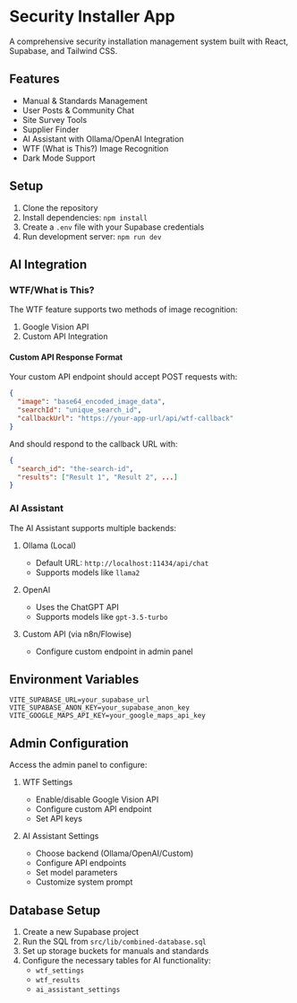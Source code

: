 # Security Installer App

A comprehensive security installation management system built with React, Supabase, and Tailwind CSS.

## Features

- Manual & Standards Management
- User Posts & Community Chat
- Site Survey Tools
- Supplier Finder
- AI Assistant with Ollama/OpenAI Integration
- WTF (What is This?) Image Recognition
- Dark Mode Support

## Setup

1. Clone the repository
2. Install dependencies: `npm install`
3. Create a `.env` file with your Supabase credentials
4. Run development server: `npm run dev`

## AI Integration

### WTF/What is This?

The WTF feature supports two methods of image recognition:

1. Google Vision API
2. Custom API Integration

#### Custom API Response Format

Your custom API endpoint should accept POST requests with:
```json
{
  "image": "base64_encoded_image_data",
  "searchId": "unique_search_id",
  "callbackUrl": "https://your-app-url/api/wtf-callback"
}
```

And should respond to the callback URL with:
```json
{
  "search_id": "the-search-id",
  "results": ["Result 1", "Result 2", ...]
}
```

### AI Assistant

The AI Assistant supports multiple backends:

1. Ollama (Local)
   - Default URL: `http://localhost:11434/api/chat`
   - Supports models like `llama2`

2. OpenAI
   - Uses the ChatGPT API
   - Supports models like `gpt-3.5-turbo`

3. Custom API (via n8n/Flowise)
   - Configure custom endpoint in admin panel

## Environment Variables

```env
VITE_SUPABASE_URL=your_supabase_url
VITE_SUPABASE_ANON_KEY=your_supabase_anon_key
VITE_GOOGLE_MAPS_API_KEY=your_google_maps_api_key
```

## Admin Configuration

Access the admin panel to configure:

1. WTF Settings
   - Enable/disable Google Vision API
   - Configure custom API endpoint
   - Set API keys

2. AI Assistant Settings
   - Choose backend (Ollama/OpenAI/Custom)
   - Configure API endpoints
   - Set model parameters
   - Customize system prompt

## Database Setup

1. Create a new Supabase project
2. Run the SQL from `src/lib/combined-database.sql`
3. Set up storage buckets for manuals and standards
4. Configure the necessary tables for AI functionality:
   - `wtf_settings`
   - `wtf_results`
   - `ai_assistant_settings`